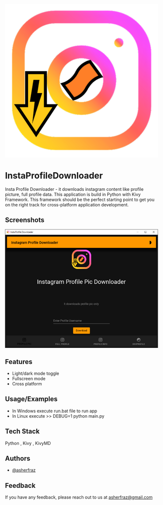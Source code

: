 
![Logo](https://raw.githubusercontent.com/asherfraz/InstaProfileDownloader/main/assets/images/insta.png)


# InstaProfileDownloader

Insta Profile Downloader - it downloads instagram content like profile picture, full profile data. This application is build in Python with Kivy Framework. This framework should be the perfect starting point to get you on the right track for cross-platform application development.


## Screenshots

![Profile Pic Screenshot](https://raw.githubusercontent.com/asherfraz/InstaProfileDownloader/main/Downloads/product%20Screeshots/Profile%20Pic%20Screen.png)
## Features

- Light/dark mode toggle
- Fullscreen mode
- Cross platform


## Usage/Examples

- In Windows execute run.bat file to run app
- In Linux execute >> DEBUG=1 python main.py

## Tech Stack

Python , Kivy , KivyMD 

## Authors

- [@asherfraz](https://github.com/asherfraz)


## Feedback

If you have any feedback, please reach out to us at asherfraz@gmail.com

